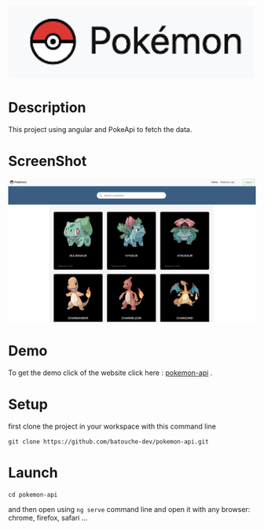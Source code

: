 ![Pokemon-api](./src/assets/img/title.png)

# Description

This project using angular and PokeApi to fetch the data.

# ScreenShot

![Pokemon-api](./src/assets/img/sreen-shot.png)

# Demo

To get the demo click of the website click here : [pokemon-api](https://batouche-dev.github.io/pokemon-api/) .

# Setup

first clone the project in your workspace with this command line

```
git clone https://github.com/batouche-dev/pokemon-api.git
```

# Launch

```
cd pokemon-api
```

and then open using `ng serve` command line and open it with any browser: chrome, firefox, safari ... 

